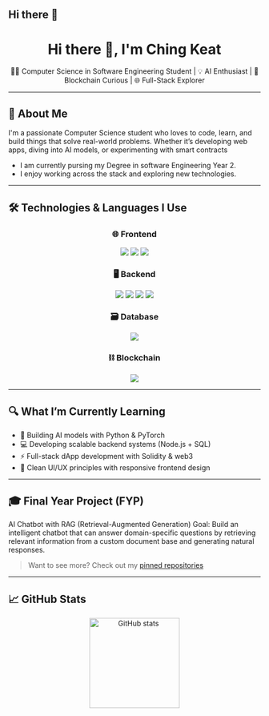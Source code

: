 ## Hi there 👋
<h1 align="center">Hi there 👋, I'm Ching Keat</h1>
<p align="center">
  👨‍💻 Computer Science in Software Engineering Student | 💡 AI Enthusiast | 🔗 Blockchain Curious | 🌐 Full-Stack Explorer
</p>

---

## 🧠 About Me
I'm a passionate Computer Science student who loves to code, learn, and build things that solve real-world problems. Whether it’s developing web apps, diving into AI models, or experimenting with smart contracts 
- I am currently pursing my Degree in software Engineering Year 2.
- I enjoy working across the stack and exploring new technologies.

---

## 🛠️ Technologies & Languages I Use

<div align="center">

### 🌐 Frontend  
<p>
  <img src="https://img.shields.io/badge/HTML-E34F26?style=flat-square&logo=html5&logoColor=white" />
  <img src="https://img.shields.io/badge/CSS-1572B6?style=flat-square&logo=css3&logoColor=white" />
  <img src="https://img.shields.io/badge/JavaScript-F7DF1E?style=flat-square&logo=javascript&logoColor=black" />
</p>

### 🖥️ Backend  
<p>
  <img src="https://img.shields.io/badge/Node.js-339933?style=flat-square&logo=nodedotjs&logoColor=white" />
  <img src="https://img.shields.io/badge/Python-3776AB?style=flat-square&logo=python&logoColor=white" />
  <img src="https://img.shields.io/badge/Java-007396?style=flat-square&logo=java&logoColor=white" />
  <img src="https://img.shields.io/badge/C++-00599C?style=flat-square&logo=cplusplus&logoColor=white" />
</p>

### 🗃️ Database  
<p>
  <img src="https://img.shields.io/badge/Oracle%20SQL-F80000?style=flat-square&logo=oracle&logoColor=white" />
</p>

### ⛓️ Blockchain  
<p>
  <img src="https://img.shields.io/badge/Solidity-363636?style=flat-square&logo=solidity&logoColor=white" />
</p>

</div>

---

## 🔍 What I’m Currently Learning

- 🤖 Building AI models with Python & PyTorch
- 💻 Developing scalable backend systems (Node.js + SQL)
- ⚡ Full-stack dApp development with Solidity & web3
- 🎨 Clean UI/UX principles with responsive frontend design

---

## 🎓 Final Year Project (FYP)
AI Chatbot with RAG (Retrieval-Augmented Generation)
Goal:
Build an intelligent chatbot that can answer domain-specific questions by retrieving relevant information from a custom document base and generating natural responses.

> Want to see more? Check out my [pinned repositories](https://github.com/Ck666-cpu?tab=repositories)

---

## 📈 GitHub Stats

<p align="center">
  <img src="https://github-readme-stats.vercel.app/api?username=yourusername&show_icons=true&theme=radical" alt="GitHub stats" height="180"/>
  <img src="https://github-readme-stats.vercel.app/api

<!--
**Ck666-cpu/Ck666-cpu** is a ✨ _special_ ✨ repository because its `README.md` (this file) appears on your GitHub profile.

Here are some ideas to get you started:

- 🔭 I’m currently working on ...
- 🌱 I’m currently learning ...
- 👯 I’m looking to collaborate on ...
- 🤔 I’m looking for help with ...
- 💬 Ask me about ...
- 📫 How to reach me: ...
- 😄 Pronouns: ...
- ⚡ Fun fact: ...
-->
